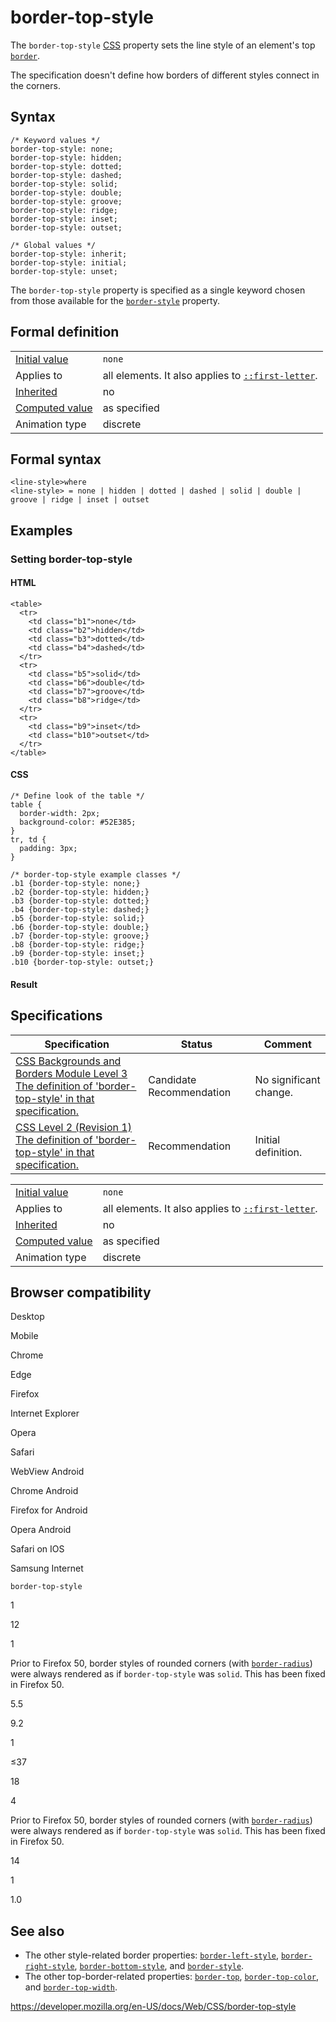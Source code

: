 # border-top-style

The `border-top-style` [CSS](https://developer.mozilla.org/en-US/docs/Web/CSS) property sets the line style of an element's top [`border`](border).

The specification doesn't define how borders of different styles connect in the corners.

## Syntax

    /* Keyword values */
    border-top-style: none;
    border-top-style: hidden;
    border-top-style: dotted;
    border-top-style: dashed;
    border-top-style: solid;
    border-top-style: double;
    border-top-style: groove;
    border-top-style: ridge;
    border-top-style: inset;
    border-top-style: outset;

    /* Global values */
    border-top-style: inherit;
    border-top-style: initial;
    border-top-style: unset;

The `border-top-style` property is specified as a single keyword chosen from those available for the [`border-style`](border-style) property.

## Formal definition

<table><tbody><tr class="odd"><td><a href="initial_value">Initial value</a></td><td><code>none</code></td></tr><tr class="even"><td>Applies to</td><td>all elements. It also applies to <a href="::first-letter"><code>::first-letter</code></a>.</td></tr><tr class="odd"><td><a href="inheritance">Inherited</a></td><td>no</td></tr><tr class="even"><td><a href="computed_value">Computed value</a></td><td>as specified</td></tr><tr class="odd"><td>Animation type</td><td>discrete</td></tr></tbody></table>

## Formal syntax

    <line-style>where
    <line-style> = none | hidden | dotted | dashed | solid | double | groove | ridge | inset | outset

## Examples

### Setting border-top-style

#### HTML

    <table>
      <tr>
        <td class="b1">none</td>
        <td class="b2">hidden</td>
        <td class="b3">dotted</td>
        <td class="b4">dashed</td>
      </tr>
      <tr>
        <td class="b5">solid</td>
        <td class="b6">double</td>
        <td class="b7">groove</td>
        <td class="b8">ridge</td>
      </tr>
      <tr>
        <td class="b9">inset</td>
        <td class="b10">outset</td>
      </tr>
    </table>

#### CSS

    /* Define look of the table */
    table {
      border-width: 2px;
      background-color: #52E385;
    }
    tr, td {
      padding: 3px;
    }

    /* border-top-style example classes */
    .b1 {border-top-style: none;}
    .b2 {border-top-style: hidden;}
    .b3 {border-top-style: dotted;}
    .b4 {border-top-style: dashed;}
    .b5 {border-top-style: solid;}
    .b6 {border-top-style: double;}
    .b7 {border-top-style: groove;}
    .b8 {border-top-style: ridge;}
    .b9 {border-top-style: inset;}
    .b10 {border-top-style: outset;}

#### Result

## Specifications

<table><thead><tr class="header"><th>Specification</th><th>Status</th><th>Comment</th></tr></thead><tbody><tr class="odd"><td><a href="https://drafts.csswg.org/css-backgrounds-3/#the-border-style">CSS Backgrounds and Borders Module Level 3<br />
<span class="small">The definition of 'border-top-style' in that specification.</span></a></td><td><span class="spec-cr">Candidate Recommendation</span></td><td>No significant change.</td></tr><tr class="even"><td><a href="https://www.w3.org/TR/CSS2/box.html#border-style-properties">CSS Level 2 (Revision 1)<br />
<span class="small">The definition of 'border-top-style' in that specification.</span></a></td><td><span class="spec-rec">Recommendation</span></td><td>Initial definition.</td></tr></tbody></table>

<table><tbody><tr class="odd"><td><a href="initial_value">Initial value</a></td><td><code>none</code></td></tr><tr class="even"><td>Applies to</td><td>all elements. It also applies to <a href="::first-letter"><code>::first-letter</code></a>.</td></tr><tr class="odd"><td><a href="inheritance">Inherited</a></td><td>no</td></tr><tr class="even"><td><a href="computed_value">Computed value</a></td><td>as specified</td></tr><tr class="odd"><td>Animation type</td><td>discrete</td></tr></tbody></table>

## Browser compatibility

Desktop

Mobile

Chrome

Edge

Firefox

Internet Explorer

Opera

Safari

WebView Android

Chrome Android

Firefox for Android

Opera Android

Safari on IOS

Samsung Internet

`border-top-style`

1

12

1

Prior to Firefox 50, border styles of rounded corners (with [`border-radius`](https://developer.mozilla.org/docs/Web/CSS/border-radius)) were always rendered as if `border-top-style` was `solid`. This has been fixed in Firefox 50.

5.5

9.2

1

≤37

18

4

Prior to Firefox 50, border styles of rounded corners (with [`border-radius`](https://developer.mozilla.org/docs/Web/CSS/border-radius)) were always rendered as if `border-top-style` was `solid`. This has been fixed in Firefox 50.

14

1

1.0

## See also

- The other style-related border properties: [`border-left-style`](border-left-style), [`border-right-style`](border-right-style), [`border-bottom-style`](border-bottom-style), and [`border-style`](border-style).
- The other top-border-related properties: [`border-top`](border-top), [`border-top-color`](border-top-color), and [`border-top-width`](border-top-width).

<a href="https://developer.mozilla.org/en-US/docs/Web/CSS/border-top-style" class="_attribution-link">https://developer.mozilla.org/en-US/docs/Web/CSS/border-top-style</a>
